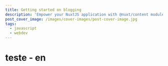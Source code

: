```yaml
---
title: Getting started on blogging
description: 'Empower your NuxtJS application with @nuxt/content module: write in a content/ directory and fetch your Markdown, JSON, YAML and CSV files through a MongoDB like API, acting as a Git-based Headless CMS.'
post_cover_image: /images/cover-images/post-cover-image.jpg
tags:
  - javascript
  - webdev
---
```


# teste - en
